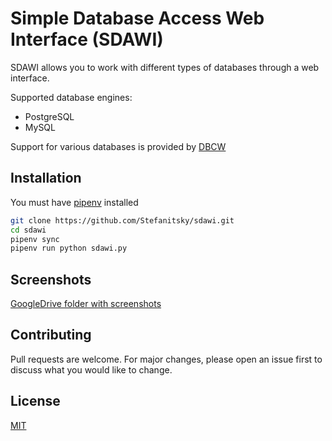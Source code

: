 # Simple Database Access Web Interface (SDAWI)

SDAWI allows you to work with different types of databases
through a web interface.

Supported database engines:
- PostgreSQL
- MySQL

Support for various databases is provided by [DBCW](https://github.com/Stefanitsky/dbcw)

## Installation


You must have [pipenv](https://github.com/pypa/pipenv) installed
```bash
git clone https://github.com/Stefanitsky/sdawi.git
cd sdawi
pipenv sync
pipenv run python sdawi.py
```

## Screenshots

[GoogleDrive folder with screenshots](https://drive.google.com/open?id=17GglDZsdPPz7ULGAmiv62bQ4IXsRxmxr)

## Contributing
Pull requests are welcome. For major changes, please open an issue first to discuss what you would like to change.

## License
[MIT](https://choosealicense.com/licenses/mit/)
